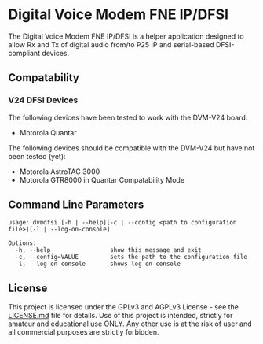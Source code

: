 # Digital Voice Modem FNE IP/DFSI

The Digital Voice Modem FNE IP/DFSI is a helper application designed to allow Rx and Tx of digital audio from/to P25 IP and serial-based DFSI-compliant devices.

## Compatability

### V24 DFSI Devices
The following devices have been tested to work with the DVM-V24 board:
* Motorola Quantar

The following devices should be compatible with the DVM-V24 but have not been tested (yet):
* Motorola AstroTAC 3000
* Motorola GTR8000 in Quantar Compatability Mode

## Command Line Parameters

```
usage: dvmdfsi [-h | --help][-c | --config <path to configuration file>][-l | --log-on-console]

Options:
  -h, --help                 show this message and exit
  -c, --config=VALUE         sets the path to the configuration file
  -l, --log-on-console       shows log on console
```

## License

This project is licensed under the GPLv3 and AGPLv3 License - see the [LICENSE.md](LICENSE.md) file for details. Use of this project is intended, strictly for amateur and educational use ONLY. Any other use is at the risk of user and all commercial purposes are strictly forbidden.

